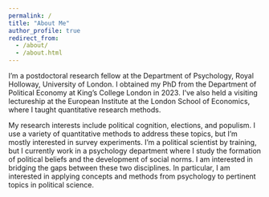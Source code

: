 ```yaml
---
permalink: /
title: "About Me"
author_profile: true
redirect_from: 
  - /about/
  - /about.html
---
```


I’m a postdoctoral research fellow at the Department of Psychology, Royal Holloway, University of London. I obtained my PhD from the Department of Political Economy at King’s College London in 2023. I've also held a visiting lectureship at the European Institute at the London School of Economics, where I taught quantitative research methods.

My research interests include political cognition, elections, and populism. I use a variety of quantitative methods to address these topics, but I’m mostly interested in survey experiments. I’m a political scientist by training, but I currently work in a psychology department where I study the formation of political beliefs and the development of social norms. I am interested in bridging the gaps between these two disciplines. In particular, I am interested in applying concepts and methods from psychology to pertinent topics in political science.
